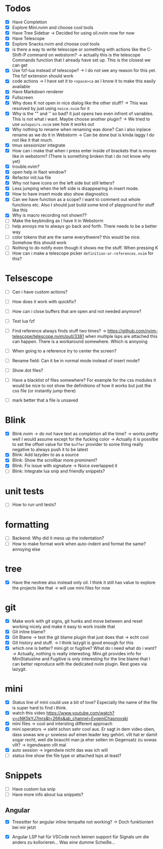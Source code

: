 # Todos
- [x] Have Completion
- [x] Explore Mini.nvim and choose cool tools
- [x] Have Tree Sidebar -> Decided for using oil.nvim now for now
- [x] Have Telescope
- [x] Explore Snacks.nvim and choose cool tools
- [x] is there a way to write telescope or something with actions like the C-Shift-P command on webstorm? -> actually this is the telescope Commands function that I already have set up. This is the closest we can get
- [x] Use fzf-lua instead of telescope? -> I do not see any reason for this yet. The fzf extension should work 
- [x] code actions -> I have set it to `<space>ca` as I know it to make this easily available
- [x] Have Markdown renderer
- [x] Fullscreen
- [x] Why does K not open in nice dialog like the other stuff? -> This was resolved by just using `noice.nvim` for it
- [x] Why is the "" and '' so bad? it just opens two even infront of variables. This is not what i want. Maybe choose another plugin? -> We tried to use `autopairs.nvim` see how it works out
- [x] Why nothing to rename when renaming was done? Can i also inplace rename as we do it in Webstorm -> Can be done but is kinda laggy I do not like it that much.
- [x] tmux sessionizer integrate
- [x] How can i make that when i press enter inside of brackets that is moves like in webstorm? (There is something broken that i do not know why yet)
- [x] trouble.nvim?
- [x] open help in flaot window?
- [x] Refactor init.lua file
- [x] Why not have icons on the left side but still letters?
- [x] Less jumping when the left side is disappearing in insert mode.
- [x] How to have insert mode also show diagnostics
- [x] Can we have function as a scope? i want to comment out whole functions etc. Also I should just build some kind of playground for stuff like this 
- [x] Why is macro recording not shown??
- [ ] Make the keybinding as I have it in Webstorm
- [ ] help annoys me to always go back and forth. There needs to be a better way
- [ ] color tokens that are the same everythwere? this would be nice. Somehow this should work
- [ ] Nothing to do notify even though it shows me the stuff. When pressing K
- [ ] How can i make a telescope picker `definition-or-references.nvim` for this?

# Telsescope
- [ ] Can i have custom actions?
- [ ] How does it work with quickfix?
- [ ] How can i close buffers that are open and not needed anymore? 
- [ ] Test lua fzf
- [ ] Find reference always finds stuff two times? -> https://github.com/nvim-telescope/telescope.nvim/pull/3381 when multiple lsps are attached this can happen. There is a workaround somewhere. Which is annyoing
- [ ] When going to a reference try to center the screen?
- [ ] Rename field: Can it be in normal mode instead of insert mode?
- [ ] Show dot files?
- [ ] Have a blacklist of files somewhere? For example for the css modules it would be nice to not show the definitiono of how it works but just the css file (or instantly jump there)

- [ ] mark better that a file is unsaved


# Blink
- [x] Blink.nvim -> do not have text as completion all the time? -> works pretty well I would assume except for the fucking color -> Actually it is possilbe to set the offset value for the `buffer` provider to some thing really negative to always push it to be latest
- [x] Blink: Add lazydev to as a source  
- [x] Blink: Show the scrollbar more prominent?
- [x] Blink: Fix issue with signature -> Noice overlapped it
- [ ] Blink: Integrate lua snip and friendly snippets?

# unit tests
- [ ] How to run unit tests?

# formatting
- [ ] Backend: Why did it mess up the indentation?
- [ ] How to make format work when auto-indent and format the same? annoying else

# tree
- [x] Have the neotree also instead only oil. I think it still has value to explore the projects like that -> will use mini.files for now

# git
- [x] Make work with git signs, git hunks and move between and reset working nicely and make it easy to work inside that 
- [x] Git inline blame?
- [x] Git Blame -> test the git blame plugin that just does that -> echt cool
- [x] Git history and stuff. -> I think lazygit is good enough for this 
- [x] which one is better? mini.git or fugitive? What do i need what do i want? -> Actually, nothing is really interesting. Mini.git provides info for MiniStatusline and Fugitive is only interesting for the line blame that I can better reproduce with the dedicated nvim plugin. Rest goes via lazygit.

# mini 
- [x] Status line of mini could use a bit of love? Especially the name of the file is super hard to find i think.
- [x] watch this video https://www.youtube.com/watch?v=cNK5kYJ7mrs&t=266s&ab_channel=EvgeniChasnovski
- [x] mini files -> cool and intersting different approach
- [x] mini operators -> sieht schon sehr cool aus. Er sagt in dem video oben, dass sowas wie `gr` sowieso auf einen leader key gehört. vllt hat er damit sogar recht, weil die braucht man ja eher selten im Gegensatz zu sowas vllt? -> irgendwann vllt mal
- [x] auto session -> irgendwie nicht das was ich will
- [ ] status line show the file type or attached lsps at least?

# Snippets
- [ ] Have custom lua snip
- [ ] Have more info about lua snippets?

## Angular 
- [x] Treesitter for angular inline tempalte not working? -> Doch funktioniert bei mir jetzt
- [x] Angular LSP hat für VSCode noch keinen support für Signals um die anders zu kollorieren... Was eine dumme Scheiße...

